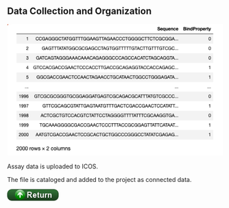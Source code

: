 ## Data Collection and Organization

![png](images/assay_data.png)

Assay data is uploaded to ICOS. 

The file is cataloged and added to the project as connected data.

[![return](../buttons/return.png)](../README.md#Data)
